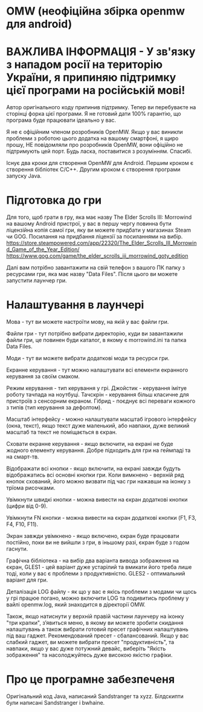 # OMW (неофіційна збірка openmw для android)
# ВАЖЛИВА ІНФОРМАЦІЯ - У зв'язку з нападом росії на територію України, я припиняю підтримку цієї програми на російській мові!

Автор оригінального коду припинив підтримку. Тепер ви перебуваєте на сторінці форка цієї програми. Я не готовий дати 100% гарантію, що програма буде працювати ідеально у вас.

Я не є офіційним членом розробників OpenMW. Якщо у вас виникли проблеми з роботою цього додатка на вашому смартфоні, я щиро прошу, НЕ повідомляли про розробників OpenMW, вони офіційно не підтримують цей порт. Будь ласка, поставитися з розумінням. Спасибі.

Існує два кроки для створення OpenMW для Android. Першим кроком є створення бібліотек C/C++. Другим кроком є створення програми запуску Java.

# Підготовка до гри

Для того, щоб грати в гру, яка має назву The Elder Scrolls III: Morrowind на вашому Android пристрої, у вас в першу чергу повинна бути ліцензійна копія самої гри, яку ви можете придбати у магазинах Steam чи GOG. Посилання на придбання ліцензії за посиланнями на вибір.
https://store.steampowered.com/app/22320/The_Elder_Scrolls_III_Morrowind_Game_of_the_Year_Edition/
https://www.gog.com/game/the_elder_scrolls_iii_morrowind_goty_edition

Далі вам потрібно завантажити на свій телефон з вашого ПК папку з ресурсами гри, яка має назву "Data Files".
Після цього ви можете запустити лаунчер гри.

# Налаштування в лаунчері

Мова - тут ви можете настроїти мову, на якій у вас файли гри.

Файли гри - тут потрібно вибрати директорію, куди ви завантажили файли гри, це повинен буди каталог, в якому є morrowind.ini та папка Data Files.

Моди - тут ви можете вибрати додаткові моди та ресурси гри.

Екранне керування - тут можно налаштувати всі елементи екранного керування за своїм смаком.

Режим керування - тип керування у грі. Джойстик - керування імітуе роботу тачпада на ноутбуці. Тачскрін - керування більш класичне для пристроїв з сенсорним екраном. Гібрид - поєднує всі переваги кожного з типів (тип керування за дефолтом).

Масштаб інтерфейсу - можно налаштувати масштаб ігрового інтерфейсу (окна, текст), якщо текст дуже маленький, або навпаки, дуже великий масштаб та текст не поміщається в єкран.

Сховати екранне керування - якщо включити, на екрані не буде жодного елементу керування. Добре підходить для гри на геймпаді та на смарт-тв.

Відображати всі кнопки - якщо включити, на екрані завжди будуть відображатись всі основні кнопки гри. Коли вимкнено - верхній ряд кнопок схований, його можно визвати під час гри нажавши на іконку з трїома рисочками.

Увімкнути швидкі кнопки - можна вивести на єкран додаткові кнопки (цифри від 0-9).

Увімкнути FN кнопки - можна вивести на єкран додаткові кнопки (F1, F3, F4, F10, F11).

Экран завжди увімкнено - якщо включено, єкран буде працювати постійно, поки ви не вийшли з гри, в іньшому разі, єкран буде з годом гаснути.

Графічна бібліотека - на вибір два варіанта вивода зображення на єкран, GLES1 - цей варіант дуже устарілий та вмикати його треба лише тоді, коли у вас є проблеми з продуктивністю. GLES2 - оптимальний варіант для гри.

Деталізація LOG файлу - як що у вас е якісь проблеми з модами чи щось у грі працюе погано, можно включити LOG та подивитись проблему у вайлі openmw.log, який знаходится в діректорії OMW.

Також, якщо натиснути у верхній правій частини лаунчеру на іконку "три крапки", зʼявиться меню, в якому ви можете зробити скидання налаштувань а також вибрати готовий пресет графічних налаштувань під ваш гаджет. Рекомендований пресет - сбалансований. Якщо у вас слабкий гаджет, ви можете вибрати пресет "продуктивність", та навпаки, якщо у вас дуже потужний девайс, виберіть "Якість зображення" та насолоджуйтесь дуже високою якістю графіки.

# Про це програмне забезпеченя

Оригінальний код Java, написаний Sandstranger та xyzz. Білдскипти були написані Sandstranger і bwhaine.


